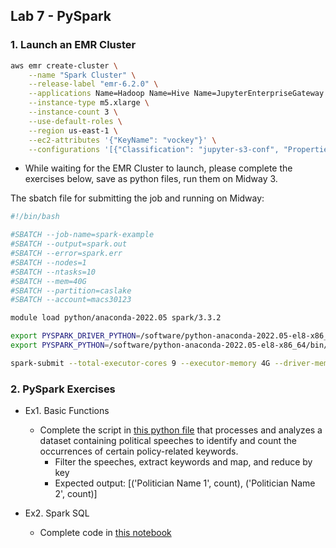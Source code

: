 ## Lab 7 - PySpark

### 1. Launch an EMR Cluster
```bash
aws emr create-cluster \
    --name "Spark Cluster" \
    --release-label "emr-6.2.0" \
    --applications Name=Hadoop Name=Hive Name=JupyterEnterpriseGateway Name=JupyterHub Name=Livy Name=Pig Name=Spark Name=Tez \
    --instance-type m5.xlarge \
    --instance-count 3 \
    --use-default-roles \
    --region us-east-1 \
    --ec2-attributes '{"KeyName": "vockey"}' \
    --configurations '[{"Classification": "jupyter-s3-conf", "Properties": {"s3.persistence.enabled": "true", "s3.persistence.bucket": "<YOUR_BUCKET_NAME>"}}]'
```

- While waiting for the EMR Cluster to launch, please complete the exercises below, save as python files, run them on Midway 3.

The sbatch file for submitting the job and running on Midway:
```bash
#!/bin/bash

#SBATCH --job-name=spark-example
#SBATCH --output=spark.out
#SBATCH --error=spark.err
#SBATCH --nodes=1
#SBATCH --ntasks=10
#SBATCH --mem=40G
#SBATCH --partition=caslake
#SBATCH --account=macs30123

module load python/anaconda-2022.05 spark/3.3.2

export PYSPARK_DRIVER_PYTHON=/software/python-anaconda-2022.05-el8-x86_64/bin/python3
export PYSPARK_PYTHON=/software/python-anaconda-2022.05-el8-x86_64/bin/python3

spark-submit --total-executor-cores 9 --executor-memory 4G --driver-memory 4G YOUR_FILE.py
```


### 2. PySpark Exercises

- Ex1. Basic Functions

    - Complete the script in [this python file](./lab_wk7_spark.py) that processes and analyzes a dataset containing political speeches to identify and count the occurrences of certain policy-related keywords.
        - Filter the speeches, extract keywords and map, and reduce by key
        - Expected output: [('Politician Name 1', count), ('Politician Name 2', count)]

- Ex2. Spark SQL
    - Complete code in [this notebook](./lab_wk7_sparksql.ipynb)


